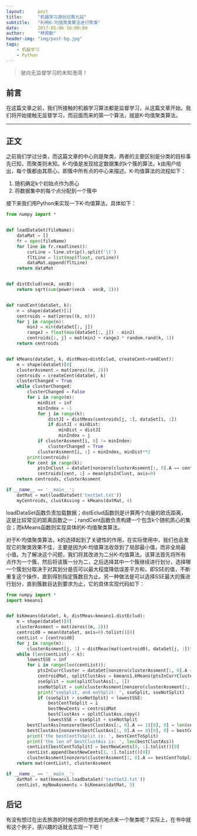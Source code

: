 ```yaml
---
layout:     post
title:      "机器学习游玩记第九站"
subtitle:   "利用K-均值聚类算法进行聚类"
date:       2017-05-06 16:00:00
author:     "林佩勤"
header-img: "img/post-bg.jpg"
tags:
    - 机器学习
    - Python
---
```


> 驶向无监督学习的未知港湾！


## 前言

在这篇文章之前，我们所接触的机器学习算法都是监督学习，从这篇文章开始，我们将开始接触无监督学习，而迎面而来的第一个算法，就是K-均值聚类算法。

---

## 正文

之前我们学过分类，而这篇文章的中心则是聚类，两者的主要区别是分类的目标事先已知，而聚类则未知。K-均值是发现给定数据集的k个簇的算法，k由用户给出，每个簇都由其质心，即簇中所有点的中心来描述。K-均值算法的流程如下：

1. 随机确定k个初始点作为质心
2. 将数据集中的每个点分配到一个簇中

接下来我们用Python来实现一下K-均值算法，具体如下：

```python
from numpy import *


def loadDataSet(fileName):
    dataMat = []
    fr = open(fileName)
    for line in fr.readlines():
        curLine = line.strip().split('\t')
        fltLine = list(map(float, curLine))
        dataMat.append(fltLine)
    return dataMat


def distEclud(vecA, vecB):
    return sqrt(sum(power(vecA - vecB, 2)))


def randCent(dataSet, k):
    n = shape(dataSet)[1]
    centroids = mat(zeros((k, n)))
    for j in range(n):
        minJ = min(dataSet[:, j])
        rangeJ = float(max(dataSet[:, j]) - minJ)
        centroids[:, j] = mat(minJ + rangeJ * random.rand(k, 1))
    return centroids


def kMeans(dataSet, k, distMeas=distEclud, createCent=randCent):
    m = shape(dataSet)[0]
    clusterAssment = mat(zeros((m, 2)))
    centroids = createCent(dataSet, k)
    clusterChanged = True
    while clusterChanged:
        clusterChanged = False
        for i in range(m):
            minDist = inf
            minIndex = -1
            for j in range(k):
                distJI = distMeas(centroids[j, :], dataSet[i, :])
                if distJI < minDist:
                    minDist = distJI
                    minIndex = j
            if clusterAssment[i, 0] != minIndex:
                clusterChanged = True
            clusterAssment[i, :] = minIndex, minDist**2
        print(centroids)
        for cent in range(k):
            ptsInClust = dataSet[nonzero(clusterAssment[:, 0].A == cent)[0]]
            centroids[cent, :] = mean(ptsInClust, axis=0)
    return centroids, clusterAssment

if __name__ == '__main__':
    datMat = mat(loadDataSet('testSet.txt'))
    myCentroids, clustAssing = kMeans(datMat, 4)
```

loadDataSet函数负责加载数据；distEclud函数则是计算两个向量的欧氏距离，这是比较常见的距离函数之一；randCent函数负责构建一个包含k个随机质心的集合；而kMeans函数则实现具体的K-均值聚类算法。

对于K-均值聚类算法，k的选择起到了关键性的作用，在实际使用中，我们也会发现它的聚类效果不佳，主要是因为K-均值算法收敛到了局部最小值，而非全局最小值。为了解决这个问题，我们将其改进为二分K-均值算法。该算法首先将所有点作为一个簇，然后将该簇一分为二，之后选择其中一个簇继续进行划分，选择哪一个簇划分取决于对其划分是否可以最大程度降低误差平方和，即SSE的值，不断重复这个操作，直到得到指定簇数目为止。另一种做法是可以选择SSE最大的簇进行划分，直到簇数目达到要求为止，它的具体实现代码如下：

```python
from numpy import *
import kmeans1


def biKmeans(dataSet, k, distMeas=kmeans1.distEclud):
    m = shape(dataSet)[0]
    clusterAssment = mat(zeros((m, 2)))
    centroid0 = mean(dataSet, axis=0).tolist()[0]
    centList = [centroid0]
    for j in range(m):
        clusterAssment[j, 1] = distMeas(mat(centroid0), dataSet[j, :])**2
    while (len(centList) < k):
        lowestSSE = inf
        for i in range(len(centList)):
            ptsInCurrCluster = dataSet[nonzero(clusterAssment[:, 0].A == i)[0], :]
            centroidMat, splitClustAss = kmeans1.kMeans(ptsInCurrCluster, 2, distMeas)
            sseSplit = sum(splitClustAss[:, 1])
            sseNotSplit = sum(clusterAssment[nonzero(clusterAssment[:, 0].A != i)[0], 1])
            print("sseSplit, and notSplit: ", sseSplit, sseNotSplit)
            if (sseSplit + sseNotSplit) < lowestSSE:
                bestCentToSplit = i
                bestNewCents = centroidMat
                bestClustAss = splitClustAss.copy()
                lowestSSE = sseSplit + sseNotSplit
        bestClustAss[nonzero(bestClustAss[:, 0].A == 1)[0], 0] = len(centList)
        bestClustAss[nonzero(bestClustAss[:, 0].A == 0)[0], 0] = bestCentToSplit
        print('the bestCentToSplit is: ', bestCentToSplit)
        print('the len of bestClustAss is: ', len(bestClustAss))
        centList[bestCentToSplit] = bestNewCents[0, :].tolist()[0]
        centList.append(bestNewCents[1, :].tolist()[0])
        clusterAssment[nonzero(clusterAssment[:, 0].A == bestCentToSplit)[0], :] = bestClustAss
    return mat(centList), clusterAssment

if __name__ == '__main__':
    datMat = mat(kmeans1.loadDataSet('testSet2.txt'))
    centList, myNewAssments = biKmeans(datMat, 3)
```

## 后记

有没有想过在出去旅游的时候也把你想去的地点来一个聚类呢？实际上，在书中就有这个例子，感兴趣的话就去实现一下吧！
